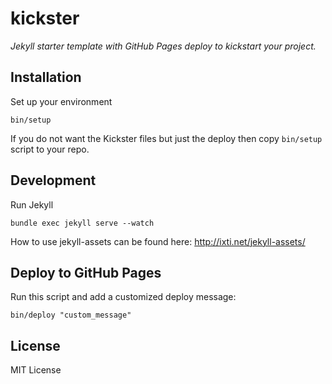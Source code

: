 kickster
========

*Jekyll starter template with GitHub Pages deploy to kickstart your project.*

## Installation

Set up your environment

    bin/setup

If you do not want the Kickster files but just the deploy then copy `bin/setup` script to your repo.

## Development

Run Jekyll

    bundle exec jekyll serve --watch

How to use jekyll-assets can be found here: http://ixti.net/jekyll-assets/

## Deploy to GitHub Pages

Run this script and add a customized deploy message:

    bin/deploy "custom_message"

## License

MIT License
